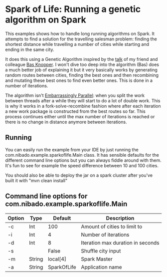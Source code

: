 # Spark of Life: Running a genetic algorithm on Spark

This examples shows how to handle long running algorithms on Spark. It attempts to find a solution for the travelling
salesman problem: finding the shortest distance while travelling a number of cities while starting and ending in the
same city.

It does this using a Genetic Algorithm inspired by the [talk](https://blog.bwknopper.nl/blog/2016/02/16/jfokus-conference-a-presentation-to-remember/) 
of my friend and colleague [Bas Knopper](https://twitter.com/bwknopper). I won't dive too deep into the algorithm (Bas)
does a much better job of explaining it but it very basically works by generating random routes between cities, finding
the best ones and then recombining and mutating these best ones to find even better ones. This is done in a number of 
iterations.

The algorithm isn't [Embarrassingly Parallel](https://en.wikipedia.org/wiki/Embarrassingly_parallel): when you split the 
work between threads after a while they will start to do a lot of double work. This is why it works in a fork-solve-recombine
fashion where after each iteration a new work package is constructed from the best routes so far. This process continues
 either until the max number of iterations is reached or there is no change in distance anymore between iterations.

## Running

You can easily run the example from your IDE by just running the com.nibado.example.sparkoflife.Main class. It has
sensible defaults for the different command line options but you can always fiddle around with them. It's fun to see
for example the speed difference between 10 and 100 cities.

You should also be able to deploy the jar on a spark cluster after you've built it with "mvn clean install"

## Command line options for com.nibado.example.sparkoflife.Main

| Option | Type   | Default     |Description                        |
|--------|--------|-------------|-----------------------------------|
| -c     | Int    | 100         | Amount of cities to limit to      |
| -i     | Int    | 4           | Number of iterations              |
| -d     | Int    | 8           | Iteration max duration in seconds |
| -s     |        | False       | Shuffle city input                |
| -m     | String | local[4]    | Spark Master                      |
| -a     | String | SparkOfLife | Application name                  |



